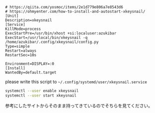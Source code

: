 ```
# https://qiita.com/yosmoc/items/2e1d779e806a7e8543d6
# https://ohmyenter.com/how-to-install-and-autostart-xkeysnail/
[Unit]
Description=xkeysnail
[Service]
KillMode=process
ExecStartPre=/usr/bin/xhost +si:localuser:azukibar
ExecStart=/usr/local/bin/xkeysnail -q /home/azukibar/.config/xkeysnail/config.py
Type=simple
Restart=always
RestartSec=10s

Environment=DISPLAY=:0
[Install]
WantedBy=default.target
```

please write this script to `~/.config/systemd/user/xkeysnail.service`

```bash
systemctl --user enable xkeysnail
systemctl --user start xkeysnail
```

参考にしたサイトからそのまま持ってきているのでそちらを見てください。
